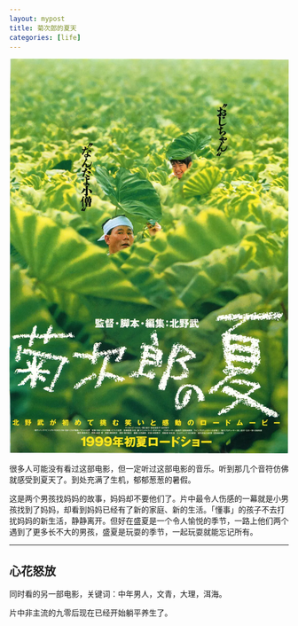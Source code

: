 ```yaml
---
layout: mypost
title: 菊次郎的夏天
categories: [life]
---
```


<img src="../../posts/2022-cover/summer.webp" alt="image" style="zoom:100%;" />

很多人可能没有看过这部电影，但一定听过这部电影的音乐。听到那几个音符仿佛就感受到夏天了。到处充满了生机，郁郁葱葱的暑假。

这是两个男孩找妈妈的故事，妈妈却不要他们了。片中最令人伤感的一幕就是小男孩找到了妈妈，却看到妈妈已经有了新的家庭、新的生活。「懂事」的孩子不去打扰妈妈的新生活，静静离开。但好在盛夏是一个令人愉悦的季节，一路上他们两个遇到了更多长不大的男孩，盛夏是玩耍的季节，一起玩耍就能忘记所有。

----

## 心花怒放

同时看的另一部电影，关键词：中年男人，文青，大理，洱海。

片中非主流的九零后现在已经开始躺平养生了。

